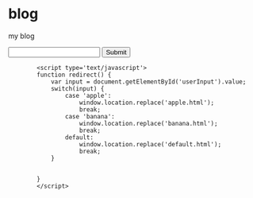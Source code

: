 # blog
my blog
<form id='formName' name='formName' onsubmit='redirect();return false;'>
                <input type='text' id='userInput' name='userInput' value=''>
                <input type='submit' name='submit' value='Submit'>
            </form>

            <script type='text/javascript'>
            function redirect() {
                var input = document.getElementById('userInput').value;
                switch(input) {
                    case 'apple':
                        window.location.replace('apple.html');
                        break;
                    case 'banana':
                        window.location.replace('banana.html');
                        break;
                    default:
                        window.location.replace('default.html');
                        break;
                }


            }
            </script>
